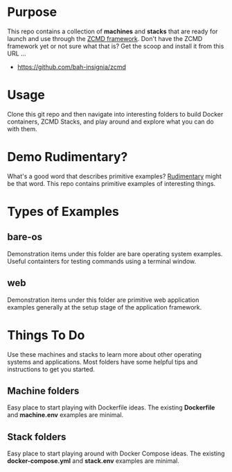 # Purpose
This repo contains a collection of __machines__ and __stacks__ that are ready for launch and use through the [ZCMD framework](https://github.com/bah-insignia/zcmd).  Don't have the ZCMD framework yet or not sure what that is?  Get the scoop and install it from this URL ...

* https://github.com/bah-insignia/zcmd

# Usage
Clone this git repo and then navigate into interesting folders to build Docker containers, ZCMD Stacks, and play around and explore what you can do with them.  

# Demo Rudimentary?
What's a good word that describes primitive examples?  [Rudimentary](https://www.merriam-webster.com/dictionary/rudimentary) might be that word.  This repo contains primitive examples of interesting things.

# Types of Examples

bare-os
-------
Demonstration items under this folder are bare operating system examples.  Useful containters for testing commands using a terminal window.

web
---
Demonstration items under this folder are primitive web application examples generally at the setup stage of the application framework.

# Things To Do
Use these machines and stacks to learn more about other operating systems and applications.  Most folders have some helpful tips and instructions to get you started.

## Machine folders
Easy place to start playing with Dockerfile ideas.  The existing __Dockerfile__ and __machine.env__ examples are minimal.

## Stack folders
Easy place to start playing around with Docker Compose ideas.  The existing __docker-compose.yml__ and __stack.env__ examples are minimal.

